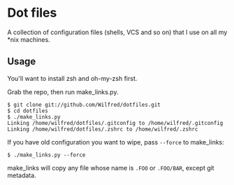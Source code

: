 # Dot files

A collection of configuration files (shells, VCS and so on) that I use
on all my *nix machines.

## Usage

You'll want to install zsh and oh-my-zsh first.

Grab the repo, then run make_links.py.

    $ git clone git://github.com/Wilfred/dotfiles.git
    $ cd dotfiles
    $ ./make_links.py
    Linking /home/wilfred/dotfiles/.gitconfig to /home/wilfred/.gitconfig
    Linking /home/wilfred/dotfiles/.zshrc to /home/wilfred/.zshrc
    
If you have old configuration you want to wipe, pass `--force` to make_links:

    $ ./make_links.py --force

make_links will copy any file whose name is `.FOO` or `.FOO/BAR`,
except git metadata.
